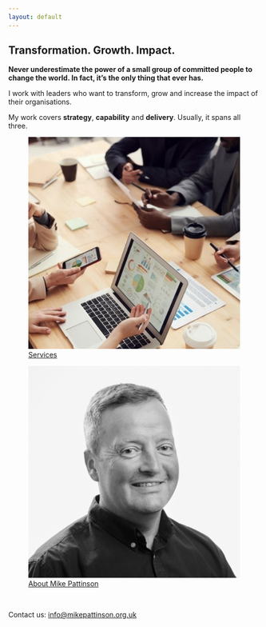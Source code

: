 ```yaml
---
layout: default
---
```

## Transformation. Growth. Impact.

**Never underestimate the power of a small group of committed people to change the world. In fact, it’s the only thing that ever has.**

I work with leaders who want to transform, grow and increase the impact of their organisations.

My work covers **strategy**, **capability** and **delivery**. Usually, it spans all three.

<!-- The below section couldnt easily be done in markdown so I've embedded some HTML. Don't do this unless you have to! -->
<!-- Start images section -->
<div class="homeimgs">
  <a href="/services">
    <figure href="/services">
      <img src="./assets/images/services.jpeg" alt="Services"/>
      <figcaption>Services</figcaption>
    </figure>
  </a>
  <a href="/meet-mike">
    <figure>
      <img src="./assets/images/mike.png" alt="About Mike Pattinson"/>
      <figcaption>About Mike Pattinson</figcaption>
    </figure>
  </a>
</div>
<!-- End images section -->

<!-- Leave a few lines blank -->
<br />

Contact us:
[info@mikepattinson.org.uk](mailto:info@mikepattinson.org.uk)